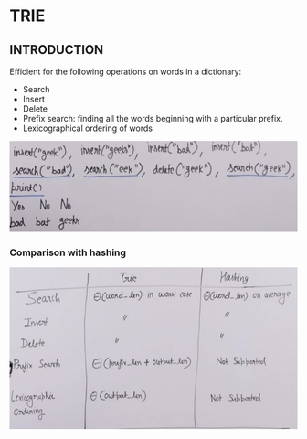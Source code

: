 # TRIE

## INTRODUCTION

Efficient for the following operations on words in a dictionary:

- Search
- Insert
- Delete
- Prefix search: finding all the words beginning with a particular prefix.
- Lexicographical ordering of words

![alt text](image.png)

### Comparison with hashing

![alt text](image-1.png)

